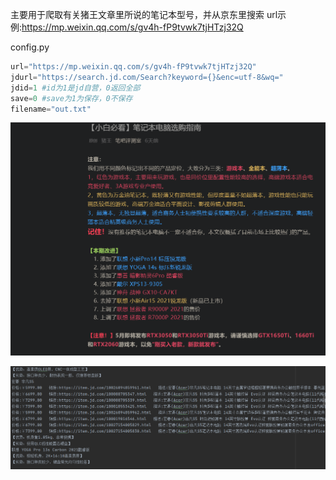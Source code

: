 主要用于爬取有关猪王文章里所说的笔记本型号，并从京东里搜索
url示例:https://mp.weixin.qq.com/s/gv4h-fP9tvwk7tjHTzj32Q

config.py
```python
url="https://mp.weixin.qq.com/s/gv4h-fP9tvwk7tjHTzj32Q"
jdurl="https://search.jd.com/Search?keyword={}&enc=utf-8&wq="
jdid=1 #id为1是jd自营，0返回全部
save=0 #save为1为保存，0不保存
filename="out.txt"
```

![](img/wx.png)

![](img/save.png)